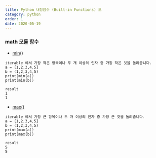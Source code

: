 ```yaml
---
title: Python 내장함수 (Built-in Functions) 모
category: python
order: 1
date: 2020-05-19
---
```



### math 모듈 함수
* [min()](https://docs.python.org/ko/3/library/functions.html#min)
```
iterable 에서 가장 작은 항목이나 두 개 이상의 인자 중 가장 작은 것을 돌려줍니다.
a = [1,2,3,4,5]
b = (1,2,3,4,5)   
print(min(a))
print(min(b))

result
1
1
```

* [max()](https://docs.python.org/ko/3/library/functions.html#max)
```
iterable 에서 가장 큰 항목이나 두 개 이상의 인자 중 가장 큰 것을 돌려줍니다.
a = [1,2,3,4,5]
b = (1,2,3,4,5)   
print(max(a))
print(max(b))

result
5
5
```